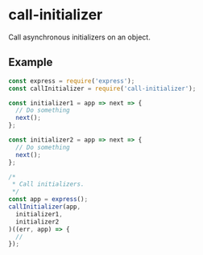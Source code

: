 # call-initializer

Call asynchronous initializers on an object.

## Example

```js
const express = require('express');
const callInitializer = require('call-initializer');

const initializer1 = app => next => {
  // Do something
  next();
};

const initializer2 = app => next => {
  // Do something
  next();
};

/*
 * Call initializers.
 */
const app = express();
callInitializer(app,
  initializer1,
  initializer2
)((err, app) => {
  //
});
```
